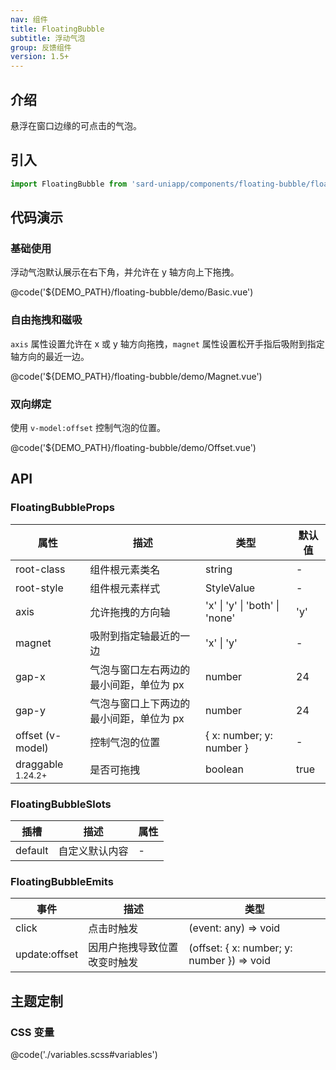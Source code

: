 ```yaml
---
nav: 组件
title: FloatingBubble
subtitle: 浮动气泡
group: 反馈组件
version: 1.5+
---
```


## 介绍

悬浮在窗口边缘的可点击的气泡。

## 引入

```ts
import FloatingBubble from 'sard-uniapp/components/floating-bubble/floating-bubble.vue'
```

## 代码演示

### 基础使用

浮动气泡默认展示在右下角，并允许在 y 轴方向上下拖拽。

@code('${DEMO_PATH}/floating-bubble/demo/Basic.vue')

### 自由拖拽和磁吸

`axis` 属性设置允许在 x 或 y 轴方向拖拽，`magnet` 属性设置松开手指后吸附到指定轴方向的最近一边。

@code('${DEMO_PATH}/floating-bubble/demo/Magnet.vue')

### 双向绑定

使用 `v-model:offset` 控制气泡的位置。

@code('${DEMO_PATH}/floating-bubble/demo/Offset.vue')

## API

### FloatingBubbleProps

| 属性                         | 描述                                    | 类型                           | 默认值 |
| ---------------------------- | --------------------------------------- | ------------------------------ | ------ |
| root-class                   | 组件根元素类名                          | string                         | -      |
| root-style                   | 组件根元素样式                          | StyleValue                     | -      |
| axis                         | 允许拖拽的方向轴                        | 'x' \| 'y' \| 'both' \| 'none' | 'y'    |
| magnet                       | 吸附到指定轴最近的一边                  | 'x' \| 'y'                     | -      |
| gap-x                        | 气泡与窗口左右两边的最小间距，单位为 px | number                         | 24     |
| gap-y                        | 气泡与窗口上下两边的最小间距，单位为 px | number                         | 24     |
| offset (v-model)             | 控制气泡的位置                          | { x: number; y: number }       | -      |
| draggable <sup>1.24.2+</sup> | 是否可拖拽                              | boolean                        | true   |

### FloatingBubbleSlots

| 插槽    | 描述           | 属性 |
| ------- | -------------- | ---- |
| default | 自定义默认内容 | -    |

### FloatingBubbleEmits

| 事件          | 描述                         | 类型                                       |
| ------------- | ---------------------------- | ------------------------------------------ |
| click         | 点击时触发                   | (event: any) => void                       |
| update:offset | 因用户拖拽导致位置改变时触发 | (offset: { x: number; y: number }) => void |

## 主题定制

### CSS 变量

@code('./variables.scss#variables')
